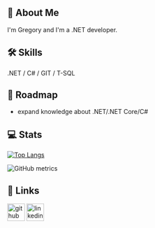 ## 🚀 About Me
I'm Gregory and I'm a .NET developer.

## 🛠 Skills
.NET / C# / GIT / T-SQL

## 🚗 Roadmap

- expand knowledge about .NET/.NET Core/C#

## 💻 Stats

[![Top Langs](https://github-readme-stats.vercel.app/api/top-langs/?username=gwalus)](https://github.com/anuraghazra/github-readme-stats)

![GitHub metrics](https://metrics.lecoq.io/gwalus)  


## 🔗 Links

[<img src='https://cdn.jsdelivr.net/npm/simple-icons@3.0.1/icons/github.svg' alt='github' height='40'>](https://github.com/gwalus?tab=repositories)   [<img src='https://cdn.jsdelivr.net/npm/simple-icons@3.0.1/icons/linkedin.svg' alt='linkedin' height='40'>](https://www.linkedin.com/in/grzegorz-waluś-826bb6203/)
